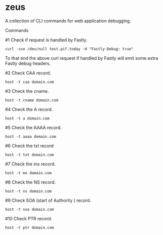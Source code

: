 # zeus
A collection of CLI commands for web application debugging.

Commands

#1 Check if request is handled by Fastly.

`curl -svo /dev/null test.pif.today -H "Fastly-Debug: true"`

To that end the above curl request if handled by Fastly will emit some extra Fastly debug headers.

#2 Check CAA record.

`host -t caa domain.com`

#3 Check the cname.

`host -t cname domain.com`

#4 Check the A record.

`host -t a domain.com`

#5 Check the AAAA record.

`host -t aaaa domain.com`

#6 Check the txt record

`host -t txt domain.com`

#7 Check the mx record.

`host -t mx domain.com`

#8 Check the NS record.

`host -t ns domain.com`

#9 Check SOA (start of Authority ) record.

`host -t soa domain.com`

#10 Check PTR record.

`host -t ptr domain.com`
